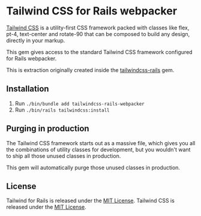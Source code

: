 # Tailwind CSS for Rails webpacker

[Tailwind CSS](https://tailwindcss.com) is a utility-first CSS framework packed with classes like flex, pt-4, text-center and rotate-90 that can be composed to build any design, directly in your markup.

This gem gives access to the standard Tailwind CSS framework configured for Rails webpacker.

This is extraction originally created inside the [tailwindcss-rails](https://github.com/rails/tailwindcss-rails) gem.


## Installation

1. Run `./bin/bundle add tailwindcss-rails-webpacker`
2. Run `./bin/rails tailwindcss:install`

## Purging in production

The Tailwind CSS framework starts out as a massive file, which gives you all the combinations of utility classes for development, but you wouldn't want to ship all those unused classes in production.

This gem will automatically purge those unused classes in production.

## License

Tailwind for Rails is released under the [MIT License](https://opensource.org/licenses/MIT).
Tailwind CSS is released under the [MIT License](https://opensource.org/licenses/MIT).
